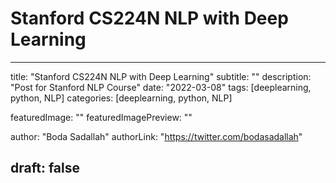 # Stanford CS224N NLP with Deep Learning

---
title: "Stanford CS224N NLP with Deep Learning"
subtitle: ""
description: "Post for Stanford NLP Course"
date: "2022-03-08"
tags: [deeplearning, python, NLP]
categories: [deeplearning, python, NLP]

featuredImage: ""
featuredImagePreview: ""

author: "Boda Sadallah"
authorLink: "https://twitter.com/bodasadallah"

draft: false
---

